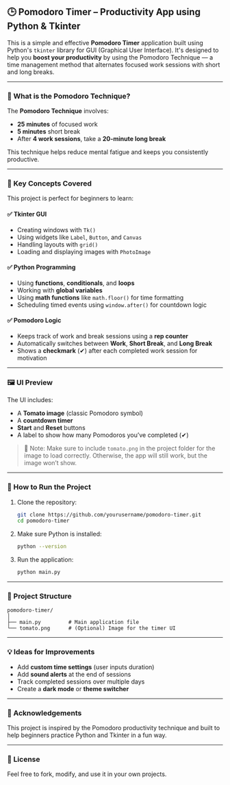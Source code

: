 ## 🕒 Pomodoro Timer – Productivity App using Python & Tkinter

This is a simple and effective **Pomodoro Timer** application built using Python's `tkinter` library for GUI (Graphical User Interface). It's designed to help you **boost your productivity** by using the Pomodoro Technique — a time management method that alternates focused work sessions with short and long breaks.

---

### 📌 What is the Pomodoro Technique?

The **Pomodoro Technique** involves:
- **25 minutes** of focused work
- **5 minutes** short break
- After **4 work sessions**, take a **20-minute long break**

This technique helps reduce mental fatigue and keeps you consistently productive.

---

### 🧠 Key Concepts Covered

This project is perfect for beginners to learn:

#### ✅ Tkinter GUI
- Creating windows with `Tk()`
- Using widgets like `Label`, `Button`, and `Canvas`
- Handling layouts with `grid()`
- Loading and displaying images with `PhotoImage`

#### ✅ Python Programming
- Using **functions**, **conditionals**, and **loops**
- Working with **global variables**
- Using **math functions** like `math.floor()` for time formatting
- Scheduling timed events using `window.after()` for countdown logic

#### ✅ Pomodoro Logic
- Keeps track of work and break sessions using a **rep counter**
- Automatically switches between **Work**, **Short Break**, and **Long Break**
- Shows a **checkmark** (✔) after each completed work session for motivation

---

### 🖼 UI Preview

The UI includes:
- A **Tomato image** (classic Pomodoro symbol)
- A **countdown timer**
- **Start** and **Reset** buttons
- A label to show how many Pomodoros you’ve completed (✔)

> 🔺 Note: Make sure to include `tomato.png` in the project folder for the image to load correctly. Otherwise, the app will still work, but the image won’t show.

---

### 🚀 How to Run the Project

1. Clone the repository:
   ```bash
   git clone https://github.com/yourusername/pomodoro-timer.git
   cd pomodoro-timer
   ```

2. Make sure Python is installed:
   ```bash
   python --version
   ```

3. Run the application:
   ```bash
   python main.py
   ```

---

### 📁 Project Structure

```
pomodoro-timer/
│
├── main.py         # Main application file
└── tomato.png      # (Optional) Image for the timer UI
```

---

### 💡 Ideas for Improvements

- Add **custom time settings** (user inputs duration)
- Add **sound alerts** at the end of sessions
- Track completed sessions over multiple days
- Create a **dark mode** or **theme switcher**

---

### 🙌 Acknowledgements

This project is inspired by the Pomodoro productivity technique and built to help beginners practice Python and Tkinter in a fun way.

---

### 📜 License

Feel free to fork, modify, and use it in your own projects.
